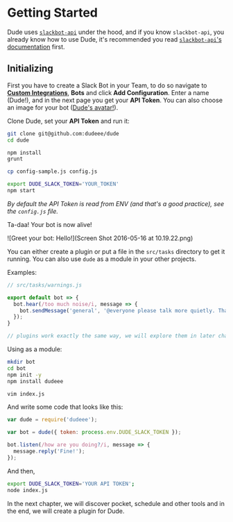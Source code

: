 # Getting Started

 Dude uses [`slackbot-api`](https://github.com/mdibaiee/slackbot-api) under the hood, and if you know `slackbot-api`, you already know how to use Dude, it's recommended you read [`slackbot-api`'s documentation](https://mdibaiee.gitbooks.io/slackbot-api/content/) first.
 
## Initializing

 First you have to create a Slack Bot in your Team, to do so navigate to **[Custom Integrations](https://pichak.slack.com/apps/manage/custom-integrations)**, **Bots** and click **Add Configuration**. Enter a name (Dude!), and in the next page you get your **API Token**. You can also choose an image for your bot ([Dude's avatar!](https://raw.githubusercontent.com/dudeee/dude/master/avatar.png)).
 
 Clone Dude, set your **API Token** and run it:
 
 ```bash
 git clone git@github.com:dudeee/dude
 cd dude
 
 npm install
 grunt
 
 cp config-sample.js config.js
 
 export DUDE_SLACK_TOKEN='YOUR_TOKEN'
 npm start
 ``` 
 *By default the API Token is read from ENV (and that's a good practice), see the `config.js` file.*
 
 Ta-daa! Your bot is now alive!
 
 
 ![Greet your bot: Hello!](Screen Shot 2016-05-16 at 10.19.22.png)
 
 You can either create a plugin or put a file in the `src/tasks` directory to get it running. You can also use `dude` as a module in your other projects.
 
 Examples:
 
 ```javascript
 // src/tasks/warnings.js
 
 export default bot => {
   bot.hear(/too much noise/i, message => {
     bot.sendMessage('general', '@everyone please talk more quietly. Thank you.');
   });
 }
 
 // plugins work exactly the same way, we will explore them in later chapters
 ```
 
 Using as a module:
 
 ```bash
 mkdir bot
 cd bot
 npm init -y
 npm install dudeee
 
 vim index.js
 ```
 
 And write some code that looks like this:
 
```javascript
var dude = require('dudeee');

var bot = dude({ token: process.env.DUDE_SLACK_TOKEN });

bot.listen(/how are you doing?/i, message => {
  message.reply('Fine!');
});
```

And then,

```bash
export DUDE_SLACK_TOKEN='YOUR API TOKEN';
node index.js
```
 
 In the next chapter, we will discover pocket, schedule and other tools and in the end, we will create a plugin for Dude.
